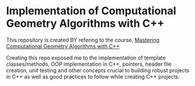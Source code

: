 # Implementation of Computational Geometry Algorithms with C++
This repository is created BY refering to the course, [Mastering Computational Geometry Algorithms with C++](https://www.udemy.com/course/mastering-computational-geometry-cpp/)

Creating this repo exposed me to the implementation of template classes/methods, OOP implementation in C++, pointers, header file creation, unit testing and other concepts crucial to building robust projects in C++ as well as good practices to follow while creating C++ projects.
